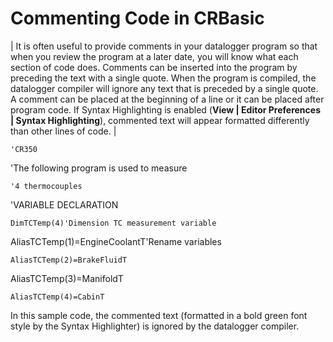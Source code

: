 # Commenting Code in CRBasic

| It is often useful to provide comments in your datalogger program so that when you review the program at a later date, you will know what each section of code does. Comments can be inserted into the program by preceding the text with a single quote. When the program is compiled, the datalogger compiler will ignore any text that is preceded by a single quote. A comment can be placed at the beginning of a line or it can be placed after program code. If Syntax Highlighting is enabled (**View | Editor Preferences | Syntax Highlighting**), commented text will appear formatted differently than other lines of code. |

```
'CR350
```

'The following program is used to measure

```
'4 thermocouples
```

'VARIABLE DECLARATION

```
DimTCTemp(4)'Dimension TC measurement variable
```

AliasTCTemp(1)=EngineCoolantT'Rename variables

```
AliasTCTemp(2)=BrakeFluidT
```

AliasTCTemp(3)=ManifoldT

```
AliasTCTemp(4)=CabinT
```

In this sample code, the commented text (formatted in a bold green font style by the Syntax Highlighter) is ignored by the datalogger compiler.
